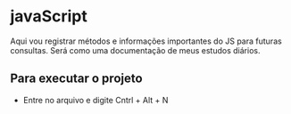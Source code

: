 # javaScript
Aqui vou registrar métodos e informações importantes do JS para futuras consultas. Será como uma documentação de meus estudos diários.

## Para executar o projeto
- Entre no arquivo e digite Cntrl + Alt + N





